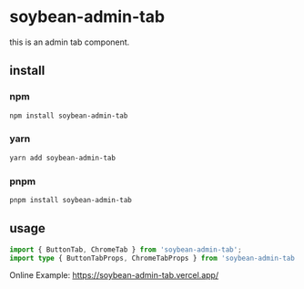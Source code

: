 # soybean-admin-tab

this is an admin tab component.
## install

### npm

```bash
npm install soybean-admin-tab
```

### yarn

```bash
yarn add soybean-admin-tab
```

### pnpm

```bash
pnpm install soybean-admin-tab
```

## usage

```typescript
import { ButtonTab, ChromeTab } from 'soybean-admin-tab';
import type { ButtonTabProps, ChromeTabProps } from 'soybean-admin-tab';
```

Online Example: https://soybean-admin-tab.vercel.app/
